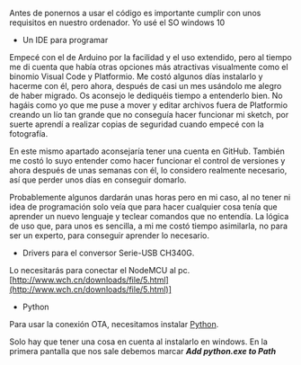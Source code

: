 Antes de ponernos a usar el código es importante cumplir con unos requisitos en nuestro ordenador. Yo usé el SO windows 10

* Un IDE para programar

Empecé con el de Arduino por la facilidad y el uso extendido, pero al tiempo me di cuenta que había otras opciones más atractivas visualmente como el binomio Visual Code y Platformio. Me costó algunos días instalarlo y hacerme con él, pero ahora, después de casi un mes usándolo me alegro de haber migrado. Os aconsejo le dediquéis tiempo a entenderlo bien. No hagáis como yo que me puse a mover y editar archivos fuera de Platformio creando un lío tan grande que no conseguía hacer funcionar mi sketch, por suerte aprendí a realizar copias de seguridad cuando empecé con la fotografía.

En este mismo apartado aconsejaría tener una cuenta en GitHub. También me costó lo suyo entender como hacer funcionar el control de versiones y ahora después de unas semanas con él, lo considero realmente necesario, así que perder unos días en conseguir domarlo. 

Probablemente algunos dardarán unas horas pero en mi caso, al no tener ni idea de programación solo veía que para hacer cualquier cosa tenía que aprender un nuevo lenguaje y teclear comandos que no entendía. La lógica de uso que, para unos es sencilla, a mi me costó tiempo asimilarla, no para ser un experto, para conseguir aprender lo necesario.

* Drivers para el conversor Serie-USB CH340G.

Lo necesitarás para conectar el NodeMCU al pc. [http://www.wch.cn/downloads/file/5.html](http://www.wch.cn/downloads/file/5.html)]

* Python

Para usar la conexión OTA, necesitamos instalar [Python](https://www.python.org/downloads/).

Solo hay que tener una cosa en cuenta al instalarlo en windows. En la primera pantalla que nos sale debemos marcar **_Add python.exe to Path_**

